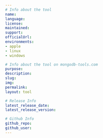 ```yaml
---
# Info about the tool
name: 
language: 
license: 
maintained: 
support: 
officialUrl: 
environments:
- apple
- linux
- windows

# Info about the tool on mongodb-tools.com
purpose: 
description: 
slug: 
img: 
permalink: 
layout: tool

# Release Info
latest_release_date:
latest_release_version:

# Github Info
github_repo:
github_user:
---
```

